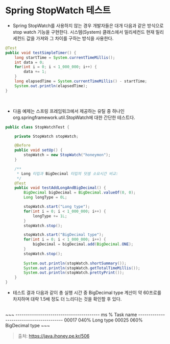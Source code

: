 # Spring StopWatch 테스트

- Spring StopWatch를 사용하지 않는 경우 개발자들은 대개 다음과 같은 방식으로 stop watch 기능을 구현한다. 
시스템(System) 클래스에서 밀리세컨드 현재 밀리세컨드 값을 가져와 그 차이를 구하는 방식을 사용한다.

~~~java
@Test
public void testSimpleTimer() {
    long startTime = System.currentTimeMillis();
    int data = 0;
    for(int i = 0; i < 1_000_000; i++) {
        data += 1;
    }
    long elapsedTime = System.currentTimeMillis() - startTime;
    System.out.println(elapsedTime);
}
~~~
<br/>

- 다음 예제는 스프링 프레임워크에서 제공하는 유틸 중 하나인 org.springframework.util.StopWatch에 대한 간단한 테스트다.

~~~java
public class StopWatchTest {

    private StopWatch stopWatch;

    @Before
    public void setUp() {
        stopWatch = new StopWatch("honeymon");
    }

    /**
     * Long 타입과 BigDecimal 타입의 덧셈 소요시간 비교:
     */
    @Test
    public void testAddLongAndBigDecimal() {
        BigDecimal bigDecimal = BigDecimal.valueOf(0, 0);
        Long longType = 0L;

        stopWatch.start("Long type");
        for(int i = 0; i < 1_000_000; i++) {
            longType += 1L;
        }
        stopWatch.stop();

        stopWatch.start("BigDecimal type");
        for(int i = 0; i < 1_000_000; i++) {
            bigDecimal = bigDecimal.add(BigDecimal.ONE);
        }
        stopWatch.stop();
        
        System.out.println(stopWatch.shortSummary());
        System.out.println(stopWatch.getTotalTimeMillis());
        System.out.println(stopWatch.prettyPrint());
    }
}
~~~

- 테스트 결과
다음과 같이 총 실행 시간 중 BigDecimal type 계산이 약 60프로를 차지하며 대략 1.5배 정도 더 느리다는 것을 확인할 후 있다.
<br/>
~~~
-----------------------------------------
ms % Task name 
----------------------------------------- 
00017 040% Long type
00025 060% BigDecimal type 
~~~
<br/>

> 출처: https://java.ihoney.pe.kr/506 
